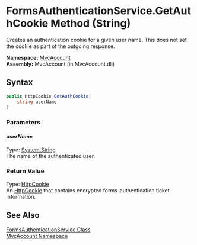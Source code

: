 FormsAuthenticationService.GetAuthCookie Method (String)
========================================================
Creates an authentication cookie for a given user name. This does not set the cookie as part of the outgoing response.

**Namespace:** [MvcAccount][1]  
**Assembly:** MvcAccount (in MvcAccount.dll)

Syntax
------

```csharp
public HttpCookie GetAuthCookie(
	string userName
)
```

### Parameters

#### *userName*
Type: [System.String][2]  
The name of the authenticated user.

### Return Value
Type: [HttpCookie][3]  
 An [HttpCookie][3] that contains encrypted forms-authentication ticket information. 

See Also
--------
[FormsAuthenticationService Class][4]  
[MvcAccount Namespace][1]  

[1]: ../README.md
[2]: http://msdn.microsoft.com/en-us/library/s1wwdcbf
[3]: http://msdn.microsoft.com/en-us/library/zw640823
[4]: README.md